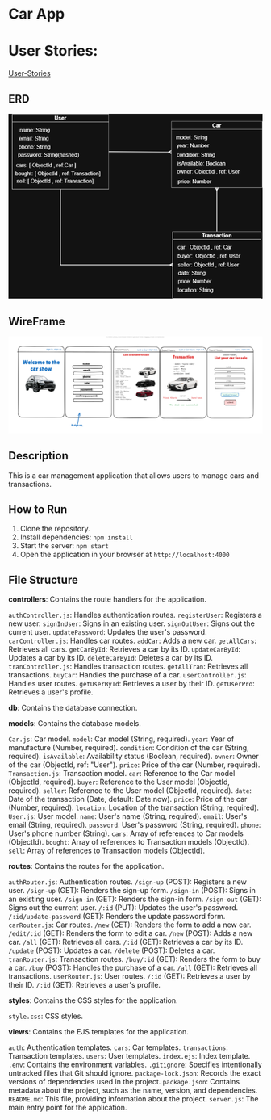 # Car App

# **User Stories:**
[User-Stories](./planning-materials/User-Stories.md)

## ERD
![ERD](./planning-materials/ERD.png)

## WireFrame
![wire](./planning-materials/WireFrame.png)

## Description

This is a car management application that allows users to manage cars and transactions.

## How to Run

1.  Clone the repository.
2.  Install dependencies: `npm install`
3.  Start the server: `npm start`
4.  Open the application in your browser at `http://localhost:4000`

## File Structure

**controllers**: Contains the route handlers for the application.

`authController.js`: Handles authentication routes.
`registerUser`: Registers a new user.
`signInUser`: Signs in an existing user.
`signOutUser`: Signs out the current user.
`updatePassword`: Updates the user's password.
`carController.js`: Handles car routes.
`addCar`: Adds a new car.
`getAllCars`: Retrieves all cars.
`getCarById`: Retrieves a car by its ID.
`updateCarById`: Updates a car by its ID.
`deleteCarById`: Deletes a car by its ID.
`tranController.js`: Handles transaction routes.
`getAllTran`: Retrieves all transactions.
`buyCar`: Handles the purchase of a car.
`userController.js`: Handles user routes.
`getUserById`: Retrieves a user by their ID.
`getUserPro`: Retrieves a user's profile.

**db**: Contains the database connection.

**models**: Contains the database models.

`Car.js`: Car model.
`model`: Car model (String, required).
`year`: Year of manufacture (Number, required).
`condition`: Condition of the car (String, required).
`isAvailable`: Availability status (Boolean, required).
`owner`: Owner of the car (ObjectId, ref: "User").
`price`: Price of the car (Number, required).
`Transaction.js`: Transaction model.
`car`: Reference to the Car model (ObjectId, required).
`buyer`: Reference to the User model (ObjectId, required).
`seller`: Reference to the User model (ObjectId, required).
`date`: Date of the transaction (Date, default: Date.now).
`price`: Price of the car (Number, required).
`location`: Location of the transaction (String, required).
`User.js`: User model.
`name`: User's name (String, required).
`email`: User's email (String, required).
`password`: User's password (String, required).
`phone`: User's phone number (String).
`cars`: Array of references to Car models (ObjectId).
`bought`: Array of references to Transaction models (ObjectId).
`sell`: Array of references to Transaction models (ObjectId).

**routes**: Contains the routes for the application.

`authRouter.js`: Authentication routes.
`/sign-up` (POST): Registers a new user.
`/sign-up` (GET): Renders the sign-up form.
`/sign-in` (POST): Signs in an existing user.
`/sign-in` (GET): Renders the sign-in form.
`/sign-out` (GET): Signs out the current user.
`/:id` (PUT): Updates the user's password.
`/:id/update-password` (GET): Renders the update password form.
`carRouter.js`: Car routes.
`/new` (GET): Renders the form to add a new car.
`/edit/:id` (GET): Renders the form to edit a car.
`/new` (POST): Adds a new car.
`/all` (GET): Retrieves all cars.
`/:id` (GET): Retrieves a car by its ID.
`/update` (POST): Updates a car.
`/delete` (POST): Deletes a car.
`tranRouter.js`: Transaction routes.
`/buy/:id` (GET): Renders the form to buy a car.
`/buy` (POST): Handles the purchase of a car.
`/all` (GET): Retrieves all transactions.
`userRouter.js`: User routes.
`/:id` (GET): Retrieves a user by their ID.
`/:id` (GET): Retrieves a user's profile.

**styles**: Contains the CSS styles for the application.

`style.css`: CSS styles.

**views**: Contains the EJS templates for the application.

`auth`: Authentication templates.
`cars`: Car templates.
`transactions`: Transaction templates.
`users`: User templates.
`index.ejs`: Index template.
`.env`: Contains the environment variables.
`.gitignore`: Specifies intentionally untracked files that Git should ignore.
`package-lock.json`: Records the exact versions of dependencies used in the project.
`package.json`: Contains metadata about the project, such as the name, version, and dependencies.
`README.md`: This file, providing information about the project.
`server.js`: The main entry point for the application.
